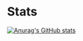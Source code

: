 # Stats
[![Anurag's GitHub stats](https://github-readme-stats.vercel.app/api?username=dvbscodes)](https://github.com/anuraghazra/github-readme-stats)
